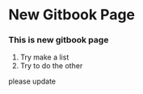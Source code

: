 # New Gitbook Page

### This is new gitbook page

1. Try make a list
2. Try to do the other

please update

